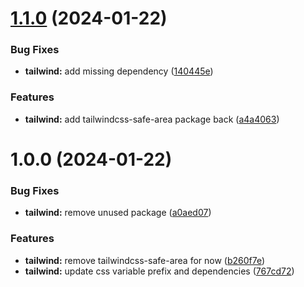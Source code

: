 # [1.1.0](https://github.com/jasonruesch/jasonruesch/compare/tailwind-v1.0.0...tailwind-v1.1.0) (2024-01-22)


### Bug Fixes

* **tailwind:** add missing dependency ([140445e](https://github.com/jasonruesch/jasonruesch/commit/140445ea9d0e4ba9f995734a7177b8b41860eea3))


### Features

* **tailwind:** add tailwindcss-safe-area package back ([a4a4063](https://github.com/jasonruesch/jasonruesch/commit/a4a4063fc005f1450b1e57f90b8e58620df79c9f))

# 1.0.0 (2024-01-22)


### Bug Fixes

* **tailwind:** remove unused package ([a0aed07](https://github.com/jasonruesch/jasonruesch/commit/a0aed0736bad66e425b03b2f50e596ebacb3ae28))


### Features

* **tailwind:** remove tailwindcss-safe-area for now ([b260f7e](https://github.com/jasonruesch/jasonruesch/commit/b260f7ebfcce2f5c11ab255219e7f5e1b07d21ac))
* **tailwind:** update css variable prefix and dependencies ([767cd72](https://github.com/jasonruesch/jasonruesch/commit/767cd724da00da0f6c55c0d58f45f091ec80610c))
